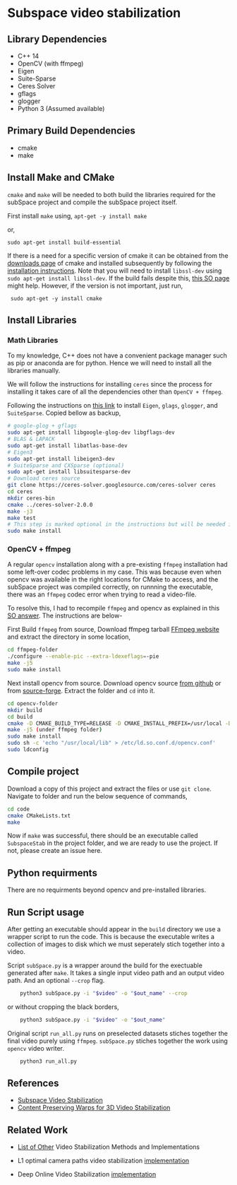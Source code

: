 # Subspace video stabilization

## Library Dependencies
- C++ 14
- OpenCV (with ffmpeg)
- Eigen
- Suite-Sparse
- Ceres Solver
- gflags
- glogger
- Python 3 (Assumed available)

## Primary Build Dependencies
- cmake
- make

## Install Make and CMake

`cmake` and `make` will be needed to both build the libraries required for the subSpace project and compile the subSpace project itself. 

First install `make` using,
`apt-get -y install make`

or,

` sudo apt-get install build-essential `

If there is a need for a specific version of cmake it can be obtained from the [downloads page](https://cmake.org/download/) of cmake and installed subsequently by following the [installation instructions](https://cmake.org/install/). Note that you will need to install `libssl-dev` using `sudo apt-get install libssl-dev`. If the build fails despite this, [this SO page](https://stackoverflow.com/questions/16248775/cmake-not-able-to-find-openssl-library) might help. However, if the version is not important, just run,

```  sudo apt-get -y install cmake ```

## Install Libraries

### Math Libraries

To my knowledge, C++ does not have a convenient package manager such as pip or anaconda are for python. Hence we will need to install all the libraries manually.

We will follow the instructions for installing `ceres` since the process for installing it takes care of all the dependencies other than `OpenCV + ffmpeg`.

Following the instructions on [this link](http://ceres-solver.org/installation.html) to install `Eigen`, `glags`, `glogger`, and `SuiteSparse`. Copied bellow as backup,

```bash
# google-glog + gflags
sudo apt-get install libgoogle-glog-dev libgflags-dev
# BLAS & LAPACK
sudo apt-get install libatlas-base-dev
# Eigen3
sudo apt-get install libeigen3-dev
# SuiteSparse and CXSparse (optional)
sudo apt-get install libsuitesparse-dev
# Download ceres source
git clone https://ceres-solver.googlesource.com/ceres-solver ceres
cd ceres
mkdir ceres-bin
cmake ../ceres-solver-2.0.0
make -j3
make test
# This step is marked optional in the instructions but will be needed in our case
sudo make install
```

### OpenCV + ffmpeg

A regular `opencv` installation along with a pre-existing `ffmpeg` installation had some left-over codec problems in my case. This was because even when opencv was available in the right locations for CMake to access, and the subSpace project was compiled correctly, on runnning the executable, there was an `ffmpeg` codec error when trying to read a video-file.

To resolve this, I had to recompile `ffmpeg` and opencv as explained in this [SO answer](https://stackoverflow.com/a/31130210/3642162). The instructions are below-

First Build `ffmpeg` from source, Download ffmpeg tarball [FFmpeg website](https://www.ffmpeg.org/download.html) and extract the directory in some location,

```bash
cd ffmpeg-folder
./configure --enable-pic --extra-ldexeflags=-pie
make -j5
sudo make install
```

Next install opencv from source. Download opencv source [from github](https://github.com/opencv/opencv) or from [source-forge](https://sourceforge.net/projects/opencvlibrary/files/). Extract the folder and `cd` into it. 

```bash
cd opencv-folder
mkdir build
cd build
cmake -D CMAKE_BUILD_TYPE=RELEASE -D CMAKE_INSTALL_PREFIX=/usr/local -D BUILD_NEW_PYTHON_SUPPORT=ON -D WITH_QT=OFF -D WITH_V4L=ON -D CMAKE_SHARED_LINKER_FLAGS=-Wl,-Bsymbolic ..
make -j5 (under ffmpeg folder)
sudo make install
sudo sh -c 'echo "/usr/local/lib" > /etc/ld.so.conf.d/opencv.conf'
sudo ldconfig
```

## Compile project

Download a copy of this project and extract the files or use `git clone`. Navigate to folder and run the below sequence of commands,

```bash
cd code
cmake CMakeLists.txt
make
```
Now if `make` was successful, there should be an executable called `SubspaceStab` in the project folder, and we are ready to use the project. If not, please create an issue here.

## Python requirments

There are no requirments beyond opencv and pre-installed libraries.

## Run Script usage 

After getting an executable should appear in the `build` directory we use a wrapper script to run the code. This is because the executable writes a collection of images to disk which we must seperately stich together into a video.

Script `subSpace.py` is a wrapper around the build for the exectuable generated after `make`. It takes a single input video path and an output video path. And an optional `--crop` flag.

```bash
    python3 subSpace.py -i "$video" -o "$out_name" --crop
```
or without cropping the black borders,

```bash
    python3 subSpace.py -i "$video" -o "$out_name"
```

Original script `run_all.py` runs on preselected datasets stiches together the final video purely using `ffmpeg`. `subSpace.py` stiches together the work using `opencv` video writer.

```bash
    python3 run_all.py
```

## References

- <a href="http://web.cecs.pdx.edu/~fliu/papers/tog2010.pdf">Subspace Video
Stabilization </a>
- <a href="http://gvv.mpi-inf.mpg.de/teaching/gvv_seminar_2012/papers/Content-Preserving%20Warps%20for%203D%20Video%20Stabilization.pdf">Content
Preserving Warps for 3D Video Stabilization</a>

## Related Work

- [List of Other](https://github.com/yaochih/awesome-video-stabilization) Video Stabilization Methods and Implementations

- L1 optimal camera paths video stabilization [implementation](https://github.com/ishank-juneja/L1-optimal-paths-Stabilization)

- Deep Online Video Stabilization [implementation](https://github.com/cxjyxxme/deep-online-video-stabilization-deploy)
